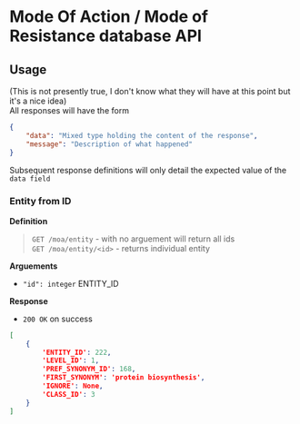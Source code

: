 # Mode Of Action / Mode of Resistance database API

## Usage
(This is not presently true, I don't know what they will have at this point but it's a nice idea)  
All responses will have the form

```json
{
    "data": "Mixed type holding the content of the response",
    "message": "Description of what happened"
}
```

Subsequent response definitions will only detail the expected value of the `data field`

### Entity from ID

**Definition**  
>`GET /moa/entity`        - with no arguement will return all ids  
>`GET /moa/entity/<id>`   - returns individual entity  

**Arguements**

- `"id": integer` ENTITY_ID

**Response**

- `200 OK` on success

```json
[
    {
        'ENTITY_ID': 222,
        'LEVEL_ID': 1,
        'PREF_SYNONYM_ID': 168,
        'FIRST_SYNONYM': 'protein biosynthesis',
        'IGNORE': None,
        'CLASS_ID': 3
    }
]
```
